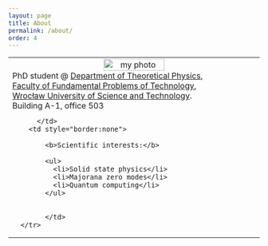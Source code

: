 ```yaml
---
layout: page
title: About
permalink: /about/
order: 4
---
```




<table style="border: none;background-color: $background-color;" >
    <col width="50%" >
      <tr>
        <td style="border:none">
			<center>
			<img src="../photo.jpg" alt="my photo" style="width:50%"> <br/>
			</center>
			PhD student @ 
			<a href="http://www.kft.pwr.edu.pl/"> Department of Theoretical Physics</a>, <br/>
			<a href="http://wppt.pwr.edu.pl/">Faculty of Fundamental Problems of Technology</a>,<br/>
			<a href="http://pwr.edu.pl/en/">Wrocław University of Science and Technology</a>.<br/>
			Building A-1, office 503


		  </td>
        <td style="border:none">

			<b>Scientific interests:</b>
	
			<ul>
			  <li>Solid state physics</li>
			  <li>Majorana zero modes</li>
			  <li>Quantum computing</li>
			</ul>
			

			</td>
      </tr>
</table>




